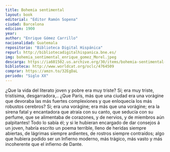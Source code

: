 ```yaml
---
title: Bohemia sentimental
layout: book
editorial: "Editor Ramón Sopena"
ciudad: Barcelona
edicion: 1900
year: 
author: "Enrique Gómez Carrillo"
nacionalidad: Guatemala
repositorio: "Biblioteca Digital Hispánica"
repurl: http://bibliotecadigitalhispanica.bne.es/
img: bohemia_sentimental_enrique_gomez_Morel.jpeg
descarga: https://ia601502.us.archive.org/30/items/bohemia-sentimental-enrique-gomez-carrillo/Bohemia%20sentimental%20-%20Enrique%20G%C3%B3mez%20Carrillo.pdf
biblioteca: http://www.worldcat.org/oclc/4764509
comprar: https://amzn.to/32EgDaL
periodo: "Siglo XX"
---
```

 
¿Que la vida del literato joven y pobre era muy triste? Sí; era muy triste, tristísima, desgarradora,.. ¿Que París, más que una ciudad era una vorágine que devoraba las más fuertes complexiones y que enloquecía los más robustos cerebros? Si; era una vorágine; era más que una vorágine; era la sirena fatal y encantadora que atraía con su canto, que seducía con su perfume, que se alimentaba de corazones, y de nervios, y de miembros aún palpitantes! Todo lo sabía él; y si le hubieran encargado de dar consejos á un joven, habría escrito un poema terrible, lleno de heridas siempre abiertas, de lágrimas siempre ardientes, de rostros siempre contraídos; algo que hubiera podido ser un Infierno moderno, más trágico, más vasto y más incoherente que el infierno de Dante.
